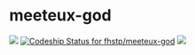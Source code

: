 # meeteux-god
![](https://img.shields.io/badge/version-0.1.0-brightgreen.svg) [ ![Codeship Status for fhstp/meeteux-god](https://app.codeship.com/projects/29aaa070-6def-0135-671c-562d8a352b83/status?branch=master)](https://app.codeship.com/projects/242430) ![](https://img.shields.io/badge/license-BSD%203--Clause-blue.svg)
